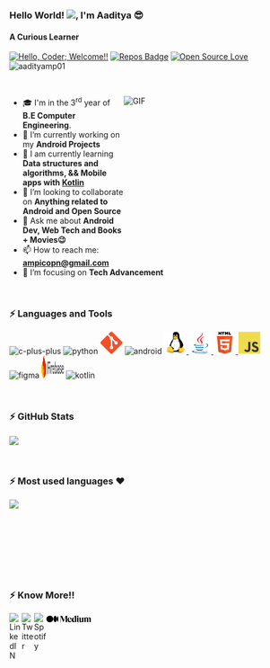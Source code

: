 ### Hello World! <img src="https://media.giphy.com/media/hvRJCLFzcasrR4ia7z/giphy.gif" width="25px">,  I'm Aaditya 😎
#### A Curious Learner

[![Hello, Coder; Welcome!!](https://img.shields.io/badge/Hello,Coder!-Welcome-orange.svg?style=flat&logo=github)](https://github.com/aadityamp01/aadityamp01/) 
[![Repos Badge](https://badges.pufler.dev/repos/aadityamp01)](https://github.com/aadityamp01?tab=repositories)
[![Open Source Love](https://badges.frapsoft.com/os/v2/open-source.svg?v=103)](https://github.com/aadityamp01/Android-Apps)
<a> <img src="https://komarev.com/ghpvc/?username=aadityamp01&label=Profile%20views&color=00ff00&style=flat-circle" alt="aadityamp01" /> </a>
<!-- [![Profile Visitors](https://visitor-badge.glitch.me/badge?page_id=aadityamp01.profileviews-badge)](https://github.com/aadityamp01) -->
<br>

<a href="https://github.com/aadityamp01/Flappy-Bird-Game" target="_blank"> <img align="right" height="300" width="300" alt="GIF" src="http://www.pcbheaven.com/opendir/images/thumbs/od_2858_1_1409410418.gif" /> </a>

<!--
**aadityamp01/aadityamp01** is a ✨ _special_ ✨ repository because its `README.md` (this file) appears on your GitHub profile.

Here are some ideas to get you started: -->

- 🎓 I'm in the 3<sup>rd</sup> year of **B.E Computer Engineering**.
- 🔭 I’m currently working on my **Android Projects**
- 🧠 I am currently learning **Data structures and algorithms, && Mobile apps with [Kotlin](https://kotlinlang.org/docs/android-overview.html)**
- 👯 I’m looking to collaborate on **Anything related to Android and Open Source**
- 💬 Ask me about **Android Dev, Web Tech and Books + Movies😉**
- 📫 How to reach me: **ampicopn@gmail.com**
- 🎯 I’m focusing on **Tech Advancement**
<!-- - 😄 Pronouns: ...
- ⚡ Fun fact:  -->

<br>

### :zap: Languages and Tools

<p align="left">
<img src="https://raw.githubusercontent.com/gilbarbara/logos/master/logos/c-plusplus.svg" alt="c-plus-plus" width="40" height="40"/>
<img src="https://github.com/gilbarbara/logos/blob/master/logos/python.svg" alt="python" width="40" height="40"/>
<img src="https://github.com/devicons/devicon/blob/master/icons/git/git-plain.svg" alt="git" width="40" height="40"/>
<img src="https://raw.githubusercontent.com/gilbarbara/logos/master/logos/android-icon.svg" alt="android" width="40" height="40"/>
<a href="https://www.linux.org/" target="_blank"> <img src="https://raw.githubusercontent.com/devicons/devicon/master/icons/linux/linux-original.svg" alt="linux" width="40" height="40"/> </a>
<a href="https://www.java.com" target="_blank"> <img src="https://raw.githubusercontent.com/devicons/devicon/master/icons/java/java-original.svg" alt="java" width="40" height="40"/> </a>
</a> <a href="https://www.w3.org/html/" target="_blank"> <img src="https://raw.githubusercontent.com/devicons/devicon/master/icons/html5/html5-original-wordmark.svg" alt="html5" width="40" height="40"/> </a>
</a> <a href="https://developer.mozilla.org/en-US/docs/Web/JavaScript" target="_blank"> <img src="https://raw.githubusercontent.com/devicons/devicon/master/icons/javascript/javascript-original.svg" alt="javascript" width="40" height="40"/> </a>
<img src="https://raw.githubusercontent.com/gilbarbara/logos/master/logos/figma.svg" alt="figma" width="40" height="40"/> 
<img src="https://raw.githubusercontent.com/gilbarbara/logos/master/logos/firebase.svg" alt="Firebase" width="40" height="40"/>
<img src="https://raw.githubusercontent.com/gilbarbara/logos/master/logos/kotlin.svg" alt="kotlin" widht="40" height="40" /></p><br>


### :zap: GitHub Stats
<!--
<img align="left" src="https://github-readme-stats.vercel.app/api?username=aadityamp01&count_private=true&hide_border=false&show_icons=true" />

<p>&nbsp;<img align="center" src="https://github-readme-stats.vercel.app/api?username=aadityamp01&show_icons=true&hide_border=true&show_owner=true&title_color=FFFF00&theme=dark&custom_title=नमस्ते 🙏 Programmers! &layout=compact" /><br>
-->
<img align="center" src="https://github-readme-streak-stats.herokuapp.com/?user=aadityamp01&theme=radical&custom_title=streak-stats&hide_border=true&layout=compact" /><br>
<!--
<img align="center" src="https://github-profile-summary-cards.vercel.app/api/cards/profile-details?username=aadityamp01&theme=dracula" /></p>

 -->
<br>

### :zap: Most used languages ❤️ 

<img align="left" src= "https://github-readme-stats.vercel.app/api/top-langs/?username=aadityamp01&layout=compact&hide=html&theme=highcontrast">
<!-- <a href="https://github.com/ryo-ma/github-profile-trophy" target="_blank">
    <img src= "https://github-profile-summary-cards.vercel.app/api/cards/repos-per-language?username=aadityamp01&theme=dracula" alt=""><br>
    <img src= "https://github-profile-summary-cards.vercel.app/api/cards/most-commit-language?username=aadityamp01&theme=dracula">
</a> -->



<br><br><br><br><br><br><br><br>

### :zap: Know More!! 

<a href="https://www.linkedin.com/in/aadityampaithane/">
  <img align="left" alt="LinkedIN" width="22px" src="https://raw.githubusercontent.com/peterthehan/peterthehan/master/assets/linkedin.svg" />
</a>
<a href="https://twitter.com/Aadityamp">
  <img align="left" alt="Twitter" width="22px" src="https://raw.githubusercontent.com/peterthehan/peterthehan/master/assets/twitter.svg" />
</a>

<a href="https://open.spotify.com/playlist/7tvThBtqgpVHeUX0oSerH9?si=16OYbBKkQDWsWPA0fpRGOA">
  <img align="left" alt="Spotify" width="22px" src="https://raw.githubusercontent.com/peterthehan/peterthehan/master/assets/spotify.svg" />
</a>

<a href="https://aadityapaithane.medium.com/">
  <img align="left" alt="Medium" width="80px" src="https://github.com/Medium/medium-logos/blob/master/01_Logo/01_Black/SVG/Medium-Logo-Black-RGB_300x80.svg" />
</a>
